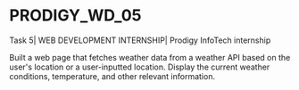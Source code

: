 # PRODIGY_WD_05
Task 5| WEB DEVELOPMENT INTERNSHIP| Prodigy InfoTech internship 

Built a web page that fetches weather data from a weather API based on the user's location or a user-inputted location. Display the current weather conditions, temperature, and other relevant information.
